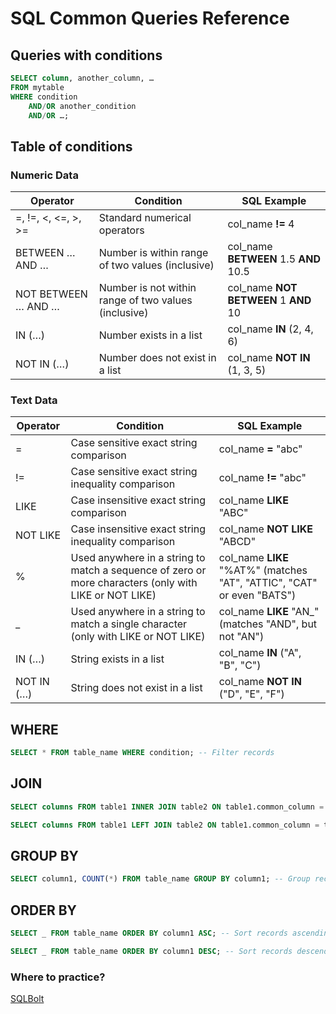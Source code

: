 # SQL Common Queries Reference

## Queries with conditions

```sql
SELECT column, another_column, …
FROM mytable
WHERE condition
    AND/OR another_condition
    AND/OR …;
```

## Table of conditions

### Numeric Data

| **Operator**        | **Condition**                                        | **SQL Example**                       |
| ------------------- | ---------------------------------------------------- | ------------------------------------- |
| =, !=, <, <=, >, >= | Standard numerical operators                         | col_name **!=** 4                     |
| BETWEEN … AND …     | Number is within range of two values (inclusive)     | col_name **BETWEEN** 1.5 **AND** 10.5 |
| NOT BETWEEN … AND … | Number is not within range of two values (inclusive) | col_name **NOT BETWEEN** 1 **AND** 10 |
| IN (…)              | Number exists in a list                              | col_name **IN** (2, 4, 6)             |
| NOT IN (…)          | Number does not exist in a list                      | col_name **NOT IN** (1, 3, 5)         |

### Text Data

| **Operator** | **Condition**                                                                                         | **SQL Example**                                                        |
| ------------ | ----------------------------------------------------------------------------------------------------- | ---------------------------------------------------------------------- |
| =            | Case sensitive exact string comparison                                                                | col_name **=** "abc"                                                   |
| !=           | Case sensitive exact string inequality comparison                                                     | col_name **!=** "abc"                                                  |
| LIKE         | Case insensitive exact string comparison                                                              | col_name **LIKE** "ABC"                                                |
| NOT LIKE     | Case insensitive exact string inequality comparison                                                   | col_name **NOT LIKE** "ABCD"                                           |
| %            | Used anywhere in a string to match a sequence of zero or more characters (only with LIKE or NOT LIKE) | col_name **LIKE** "%AT%" (matches "AT", "ATTIC", "CAT" or even "BATS") |
| \_           | Used anywhere in a string to match a single character (only with LIKE or NOT LIKE)                    | col_name **LIKE** "AN\_" (matches "AND", but not "AN")                 |
| IN (…)       | String exists in a list                                                                               | col_name **IN** ("A", "B", "C")                                        |
| NOT IN (…)   | String does not exist in a list                                                                       | col_name **NOT IN** ("D", "E", "F")                                    |

## WHERE

```sql
SELECT * FROM table_name WHERE condition; -- Filter records
```

## JOIN

```sql
SELECT columns FROM table1 INNER JOIN table2 ON table1.common_column = table2.common_column; -- Inner Join

SELECT columns FROM table1 LEFT JOIN table2 ON table1.common_column = table2.common_column; -- Left Join
```

## GROUP BY

```sql
SELECT column1, COUNT(*) FROM table_name GROUP BY column1; -- Group records
```

## ORDER BY

```sql
SELECT _ FROM table_name ORDER BY column1 ASC; -- Sort records ascending

SELECT _ FROM table_name ORDER BY column1 DESC; -- Sort records descending
```

### Where to practice?

[SQLBolt](https://sqlbolt.com/)
